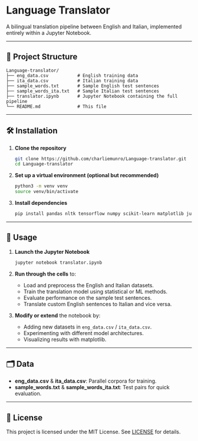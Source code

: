 # Language Translator

A bilingual translation pipeline between English and Italian, implemented entirely within a Jupyter Notebook.

---

## 📁 Project Structure

```
Language-translator/
├── eng_data.csv           # English training data
├── ita_data.csv           # Italian training data
├── sample_words.txt       # Sample English test sentences
├── sample_words_ita.txt   # Sample Italian test sentences
├── translator.ipynb       # Jupyter Notebook containing the full pipeline
└── README.md              # This file
```

---

## 🛠 Installation

1. **Clone the repository**  
   ```bash
   git clone https://github.com/charliemunro/Language-translator.git
   cd Language-translator
   ```

2. **Set up a virtual environment (optional but recommended)**  
   ```bash
   python3 -m venv venv
   source venv/bin/activate
   ```

3. **Install dependencies**  
   ```bash
   pip install pandas nltk tensorflow numpy scikit-learn matplotlib jupyter
   ```

---

## 🚀 Usage

1. **Launch the Jupyter Notebook**  
   ```bash
   jupyter notebook translator.ipynb
   ```
2. **Run through the cells** to:
   - Load and preprocess the English and Italian datasets.
   - Train the translation model using statistical or ML methods.
   - Evaluate performance on the sample test sentences.
   - Translate custom English sentences to Italian and vice versa.

3. **Modify or extend** the notebook by:
   - Adding new datasets in `eng_data.csv` / `ita_data.csv`.
   - Experimenting with different model architectures.
   - Visualizing results with matplotlib.

---

## 🗂 Data

- **eng_data.csv** & **ita_data.csv**: Parallel corpora for training.
- **sample_words.txt** & **sample_words_ita.txt**: Test pairs for quick evaluation.

---

## 📄 License

This project is licensed under the MIT License. See [LICENSE](LICENSE) for details.
